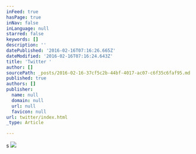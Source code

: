```yaml
---
inFeed: true
hasPage: true
inNav: false
inLanguage: null
starred: false
keywords: []
description: ''
datePublished: '2016-02-16T07:16:26.665Z'
dateModified: '2016-02-16T07:16:24.643Z'
title: 'Twitter '
author: []
sourcePath: _posts/2016-02-16-37cf5c2b-44bf-4017-ac07-c6f35c6faf95.md
published: true
authors: []
publisher:
  name: null
  domain: null
  url: null
  favicon: null
url: twitter/index.html
_type: Article

---
```

s
![](https://the-grid-user-content.s3-us-west-2.amazonaws.com/02e6b6c2-dc39-48c0-99d8-dbcacc484d5a.png)